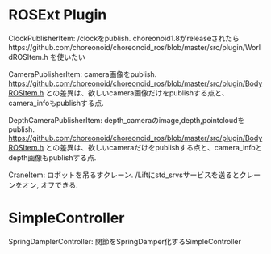 # ROSExt Plugin

ClockPublisherItem: /clockをpublish. choreonoid1.8がreleaseされたらhttps://github.com/choreonoid/choreonoid_ros/blob/master/src/plugin/WorldROSItem.h を使いたい

CameraPublisherItem: camera画像をpublish. https://github.com/choreonoid/choreonoid_ros/blob/master/src/plugin/BodyROSItem.h との差異は、欲しいcamera画像だけをpublishする点と、camera_infoもpublishする点.

DepthCameraPublisherItem: depth_cameraのimage,depth,pointcloudをpublish. https://github.com/choreonoid/choreonoid_ros/blob/master/src/plugin/BodyROSItem.h との差異は、欲しいcameraだけをpublishする点と、camera_infoとdepth画像もpublishする点.

CraneItem: ロボットを吊るすクレーン. <name>/Liftにstd_srvsサービスを送るとクレーンをオン, オフできる.

# SimpleController  

SpringDamplerController: 関節をSpringDamper化するSimpleController
